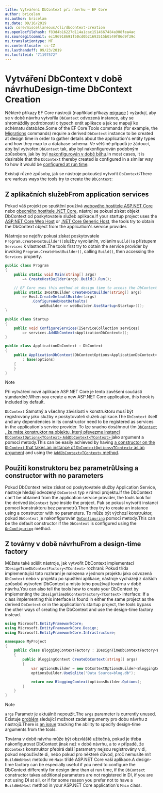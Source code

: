 ```yaml
---
title: Vytváření DbContext při návrhu – EF Core
author: bricelam
ms.author: bricelam
ms.date: 09/16/2019
uid: core/miscellaneous/cli/dbcontext-creation
ms.openlocfilehash: f83d4b16227d114a1cac1514667484a908fea4ac
ms.sourcegitcommit: ec196918691f50cd0b21693515b0549f06d9f39c
ms.translationtype: MT
ms.contentlocale: cs-CZ
ms.lasthandoff: 09/23/2019
ms.locfileid: "71197572"
---
```

<a name="design-time-dbcontext-creation"></a><span data-ttu-id="886eb-102">Vytváření DbContext v době návrhu</span><span class="sxs-lookup"><span data-stu-id="886eb-102">Design-time DbContext Creation</span></span>
==============================
<span data-ttu-id="886eb-103">Některé příkazy EF Core nástrojů (například příkazy [migrace][1] ) vyžadují, aby se v době návrhu vytvořila `DbContext` odvozená instance, aby se shromáždily podrobnosti o typech entit aplikace a jak se mapují ke schématu databáze.</span><span class="sxs-lookup"><span data-stu-id="886eb-103">Some of the EF Core Tools commands (for example, the [Migrations][1] commands) require a derived `DbContext` instance to be created at design time in order to gather details about the application's entity types and how they map to a database schema.</span></span> <span data-ttu-id="886eb-104">Ve většině případů je žádoucí, aby byl vytvořen `DbContext` tak, aby byl nakonfigurován podobným způsobem, jak by byl [nakonfigurován v době běhu][2].</span><span class="sxs-lookup"><span data-stu-id="886eb-104">In most cases, it is desirable that the `DbContext` thereby created is configured in a similar way to how it would be [configured at run time][2].</span></span>

<span data-ttu-id="886eb-105">Existují různé způsoby, jak se nástroje pokoušejí vytvořit `DbContext`:</span><span class="sxs-lookup"><span data-stu-id="886eb-105">There are various ways the tools try to create the `DbContext`:</span></span>

<a name="from-application-services"></a><span data-ttu-id="886eb-106">Z aplikačních služeb</span><span class="sxs-lookup"><span data-stu-id="886eb-106">From application services</span></span>
-------------------------
<span data-ttu-id="886eb-107">Pokud váš projekt po spuštění používá [webového hostitele ASP.NET Core][3] nebo [obecného hostitele .NET Core][4], nástroj se pokusí získat objekt DbContext od poskytovatele služeb aplikace.</span><span class="sxs-lookup"><span data-stu-id="886eb-107">If your startup project uses the [ASP.NET Core Web Host][3] or [.NET Core Generic Host][4], the tools try to obtain the DbContext object from the application's service provider.</span></span>

<span data-ttu-id="886eb-108">Nástroje se nejdřív pokusí získat poskytovatele `Program.CreateHostBuilder()`služby vyvoláním, voláním `Build()`a přístupem `Services` k vlastnosti.</span><span class="sxs-lookup"><span data-stu-id="886eb-108">The tools first try to obtain the service provider by invoking `Program.CreateHostBuilder()`, calling `Build()`, then accessing the `Services` property.</span></span>

``` csharp
public class Program
{
    public static void Main(string[] args)
        => CreateHostBuilder(args).Build().Run();

    // EF Core uses this method at design time to access the DbContext
    public static IHostBuilder CreateHostBuilder(string[] args)
        => Host.CreateDefaultBuilder(args)
            .ConfigureWebHostDefaults(
                webBuilder => webBuilder.UseStartup<Startup>());
}

public class Startup
{
    public void ConfigureServices(IServiceCollection services)
        => services.AddDbContext<ApplicationDbContext>();
}

public class ApplicationDbContext : DbContext
{
    public ApplicationDbContext(DbContextOptions<ApplicationDbContext> options)
        : base(options)
    {
    }
}
```

> [!NOTE]
> <span data-ttu-id="886eb-109">Při vytváření nové aplikace ASP.NET Core je tento zavěšení součástí standardně.</span><span class="sxs-lookup"><span data-stu-id="886eb-109">When you create a new ASP.NET Core application, this hook is included by default.</span></span>

<span data-ttu-id="886eb-110">`DbContext` Samotný a všechny závislosti v konstruktoru musí být registrovány jako služby v poskytovateli služeb aplikace.</span><span class="sxs-lookup"><span data-stu-id="886eb-110">The `DbContext` itself and any dependencies in its constructor need to be registered as services in the application's service provider.</span></span> <span data-ttu-id="886eb-111">To lze snadno dosáhnout tím [ `DbContext` , že máte konstruktor na objektu, který převezme instanci `DbContextOptions<TContext>` ][5] [ `AddDbContext<TContext>` ][6]jako argument a pomocí metody.</span><span class="sxs-lookup"><span data-stu-id="886eb-111">This can be easily achieved by having [a constructor on the `DbContext` that takes an instance of `DbContextOptions<TContext>` as an argument][5] and using the [`AddDbContext<TContext>` method][6].</span></span>

<a name="using-a-constructor-with-no-parameters"></a><span data-ttu-id="886eb-112">Použití konstruktoru bez parametrů</span><span class="sxs-lookup"><span data-stu-id="886eb-112">Using a constructor with no parameters</span></span>
--------------------------------------
<span data-ttu-id="886eb-113">Pokud DbContext nelze získat od poskytovatele služby Application Service, nástroje hledají odvozený `DbContext` typ v rámci projektu.</span><span class="sxs-lookup"><span data-stu-id="886eb-113">If the DbContext can't be obtained from the application service provider, the tools look for the derived `DbContext` type inside the project.</span></span> <span data-ttu-id="886eb-114">Pak se pokusí vytvořit instanci pomocí konstruktoru bez parametrů.</span><span class="sxs-lookup"><span data-stu-id="886eb-114">Then they try to create an instance using a constructor with no parameters.</span></span> <span data-ttu-id="886eb-115">To může být výchozí konstruktor, pokud `DbContext` je nakonfigurován [`OnConfiguring`][7] pomocí metody.</span><span class="sxs-lookup"><span data-stu-id="886eb-115">This can be the default constructor if the `DbContext` is configured using the [`OnConfiguring`][7] method.</span></span>

<a name="from-a-design-time-factory"></a><span data-ttu-id="886eb-116">Z továrny v době návrhu</span><span class="sxs-lookup"><span data-stu-id="886eb-116">From a design-time factory</span></span>
--------------------------
<span data-ttu-id="886eb-117">Můžete také sdělit nástroje, jak vytvořit DbContext implementací `IDesignTimeDbContextFactory<TContext>` rozhraní: Pokud třída implementující toto rozhraní je nalezena v jednom projektu jako odvozená `DbContext` nebo v projektu po spuštění aplikace, nástroje vycházejí z dalších způsobů vytvoření DbContext a místo toho používají továrnu v době návrhu.</span><span class="sxs-lookup"><span data-stu-id="886eb-117">You can also tell the tools how to create your DbContext by implementing the `IDesignTimeDbContextFactory<TContext>` interface: If a class implementing this interface is found in either the same project as the derived `DbContext` or in the application's startup project, the tools bypass the other ways of creating the DbContext and use the design-time factory instead.</span></span>

``` csharp
using Microsoft.EntityFrameworkCore;
using Microsoft.EntityFrameworkCore.Design;
using Microsoft.EntityFrameworkCore.Infrastructure;

namespace MyProject
{
    public class BloggingContextFactory : IDesignTimeDbContextFactory<BloggingContext>
    {
        public BloggingContext CreateDbContext(string[] args)
        {
            var optionsBuilder = new DbContextOptionsBuilder<BloggingContext>();
            optionsBuilder.UseSqlite("Data Source=blog.db");

            return new BloggingContext(optionsBuilder.Options);
        }
    }
}
```

> [!NOTE]
> <span data-ttu-id="886eb-118">`args` Parametr je aktuálně nepoužit.</span><span class="sxs-lookup"><span data-stu-id="886eb-118">The `args` parameter is currently unused.</span></span> <span data-ttu-id="886eb-119">Existuje [problém][8] sledující možnost zadat argumenty pro dobu návrhu z nástrojů.</span><span class="sxs-lookup"><span data-stu-id="886eb-119">There is [an issue][8] tracking the ability to specify design-time arguments from the tools.</span></span>

<span data-ttu-id="886eb-120">Továrna v době návrhu může být obzvláště užitečná, pokud je třeba nakonfigurovat DbContext jinak než v době návrhu, a to v případě, že `DbContext` konstruktor přebírá další parametry nejsou registrovány v di, pokud nepoužíváte di, nebo pokud pro některé důvod, proč nemusíte mít `BuildWebHost` metodu ve `Main` třídě ASP.NET Core vaší aplikace.</span><span class="sxs-lookup"><span data-stu-id="886eb-120">A design-time factory can be especially useful if you need to configure the DbContext differently for design time than at run time, if the `DbContext` constructor takes additional parameters are not registered in DI, if you are not using DI at all, or if for some reason you prefer not to have a `BuildWebHost` method in your ASP.NET Core application's `Main` class.</span></span>

  [1]: xref:core/managing-schemas/migrations/index
  [2]: xref:core/miscellaneous/configuring-dbcontext
  [3]: /aspnet/core/fundamentals/host/web-host
  [4]: /aspnet/core/fundamentals/host/generic-host
  [5]: xref:core/miscellaneous/configuring-dbcontext#constructor-argument
  [6]: xref:core/miscellaneous/configuring-dbcontext#using-dbcontext-with-dependency-injection
  [7]: xref:core/miscellaneous/configuring-dbcontext#onconfiguring
  [8]: https://github.com/aspnet/EntityFrameworkCore/issues/8332
